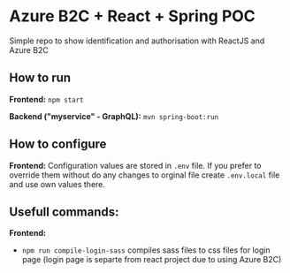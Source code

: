 # Azure B2C + React + Spring POC
Simple repo to show identification and authorisation with ReactJS and Azure B2C

## How to run
**Frontend:** `npm start`

**Backend ("myservice" - GraphQL):** `mvn spring-boot:run`

## How to configure
**Frontend:** Configuration values are stored in `.env` file. If you prefer to override them without do any changes to orginal file create `.env.local` file and use own values there.


## Usefull commands:
**Frontend:**
 - `npm run compile-login-sass` compiles sass files to css files for login page (login page is separte from react project due to using Azure B2C)
